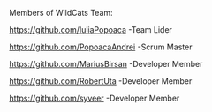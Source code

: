 Members of WildCats Team:

https://github.com/IuliaPopoaca -Team Lider

https://github.com/PopoacaAndrei -Scrum Master

https://github.com/MariusBirsan -Developer Member

https://github.com/RobertUta -Developer Member

https://github.com/syveer -Developer Member
